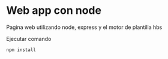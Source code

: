# Web app con node

Pagina web utilizando node, express y el motor de plantilla hbs

Ejecutar comando 

``` 
npm install
```